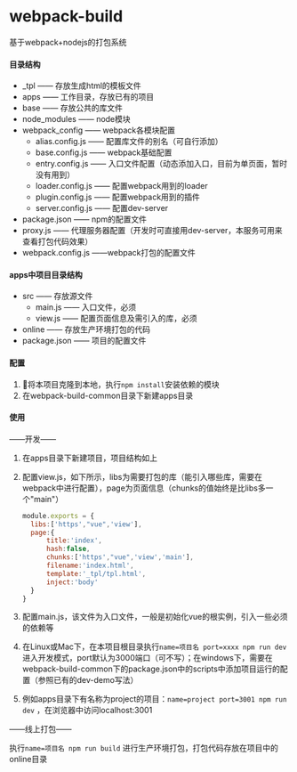 # webpack-build
基于webpack+nodejs的打包系统



#### 目录结构

- _tpl —— 存放生成html的模板文件
- apps —— 工作目录，存放已有的项目
- base —— 存放公共的库文件
- node_modules —— node模块
- webpack_config —— webpack各模块配置
  - alias.config.js —— 配置库文件的别名（可自行添加）
  - base.config.js —— webpack基础配置
  - entry.config.js —— 入口文件配置（动态添加入口，目前为单页面，暂时没有用到）
  - loader.config.js —— 配置webpack用到的loader
  - plugin.config.js —— 配置webpack用到的插件
  - server.config.js —— 配置dev-server
- package.json —— npm的配置文件
- proxy.js —— 代理服务器配置（开发时可直接用dev-server，本服务可用来查看打包代码效果）
- webpack.config.js ——webpack打包的配置文件


#### apps中项目目录结构

- src —— 存放源文件
  - main.js —— 入口文件，必须
  - view.js —— 配置页面信息及需引入的库，必须
- online —— 存放生产环境打包的代码
- package.json —— 项目的配置文件

#### 配置

1. 将本项目克隆到本地，执行`npm install`安装依赖的模块
2. 在webpack-build-common目录下新建apps目录

#### 使用

——开发——

1. 在apps目录下新建项目，项目结构如上

2. 配置view.js，如下所示，libs为需要打包的库（能引入哪些库，需要在webpack中进行配置），page为页面信息（chunks的值始终是比libs多一个"main"）

   ```javascript
   module.exports = {
     libs:['https',"vue",'view'],
     page:{
         title:'index',
         hash:false,
         chunks:['https',"vue",'view','main'],
         filename:'index.html',
         template:'_tpl/tpl.html',
         inject:'body'
     }
   }
   ```

3. 配置main.js，该文件为入口文件，一般是初始化vue的根实例，引入一些必须的依赖等

4. 在Linux或Mac下，在本项目根目录执行`name=项目名 port=xxxx npm run dev`进入开发模式，port默认为3000端口（可不写）；在windows下，需要在webpack-build-common下的package.json中的scripts中添加项目运行的配置（参照已有的dev-demo写法）

5. 例如apps目录下有名称为project的项目：`name=project port=3001 npm run dev` ，在浏览器中访问localhost:3001

——线上打包——

执行`name=项目名 npm run build` 进行生产环境打包，打包代码存放在项目中的online目录